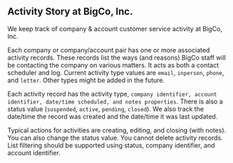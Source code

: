 ## Activity Story at BigCo, Inc.

We keep track of company & account customer service activity at BigCo, Inc. 

Each company or company/account pair has one or more associated activity records. These records list the ways (and reasons) BigCo staff will be contacting the company on various matters. It acts as both a contact scheduler and log. Current activity type values are `email`, `inperson`, `phone`, and `letter`. Other types might be added in the future.

Each activity record has the activity type, `company identifier, account identifier, date/time scheduled, and notes properties`. There is also a status value (`suspended`, `active`, `pending`, `closed`). We also track the date/time the record was created and the date/time it was last updated. 

Typical actions for activities are creating, editing, and closing (with notes).  You can also change the status value. You cannot delete activity records. List filtering should be supported using status, company identifier, and account identifier.


